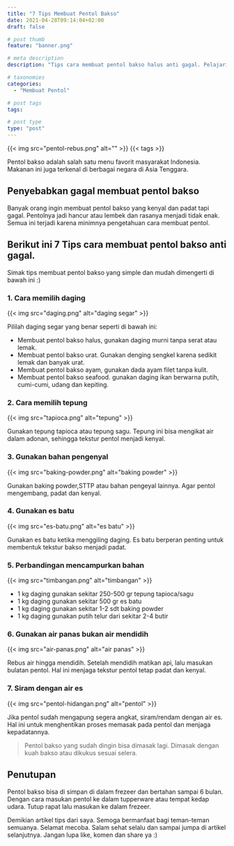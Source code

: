 ```yaml
---
title: "7 Tips Membuat Pentol Bakso"
date: 2021-04-28T09:14:04+02:00
draft: false

# post thumb
feature: "banner.png"

# meta description
description: "Tips cara membuat pentol bakso halus anti gagal. Pelajari selengkapnya disini."

# taxonomies
categories:
  - "Membuat Pentol"

# post tags
tags:

# post type
type: "post"
---
```


{{< img src="pentol-rebus.png" alt="" >}}
{{< tags >}}

Pentol bakso adalah salah satu menu favorit masyarakat Indonesia. Makanan ini juga terkenal di berbagai negara di Asia Tenggara.

## Penyebabkan gagal membuat pentol bakso

Banyak orang ingin membuat pentol bakso yang kenyal dan padat tapi gagal. Pentolnya jadi hancur atau lembek dan rasanya menjadi tidak enak. Semua ini terjadi karena minimnya pengetahuan cara membuat pentol.

## Berikut ini 7 Tips cara membuat pentol bakso anti gagal.

Simak tips membuat pentol bakso yang simple dan mudah dimengerti di bawah ini :)

### 1. Cara memilih daging

{{< img src="daging.png" alt="daging segar" >}}

Pililah daging segar yang benar seperti di bawah ini:

-   Membuat pentol bakso halus, gunakan daging murni tanpa serat atau lemak.
-   Membuat pentol bakso urat. Gunakan denging sengkel karena sedikit lemak dan banyak urat.
-   Membuat pentol bakso ayam, gunakan dada ayam filet tanpa kulit.
-   Membuat pentol bakso seafood. gunakan daging ikan berwarna putih, cumi-cumi, udang dan kepiting.

### 2. Cara memilih tepung

{{< img src="tapioca.png" alt="tepung" >}}

Gunakan tepung tapioca atau tepung sagu. Tepung ini bisa mengikat air dalam adonan, sehingga tekstur pentol menjadi kenyal.

### 3. Gunakan bahan pengenyal

{{< img src="baking-powder.png" alt="baking powder" >}}

Gunakan baking powder,STTP atau bahan pengeyal lainnya. Agar pentol mengembang, padat dan kenyal.

### 4. Gunakan es batu

{{< img src="es-batu.png" alt="es batu" >}}

Gunakan es batu ketika menggiling daging. Es batu berperan penting untuk membentuk tekstur bakso menjadi padat.

### 5. Perbandingan mencampurkan bahan

{{< img src="timbangan.png" alt="timbangan" >}}

-   1 kg daging gunakan sekitar 250-500 gr tepung tapioca/sagu
-   1 kg daging gunakan sekitar 500 gr es batu
-   1 kg daging gunakan sekitar 1-2 sdt baking powder
-   1 kg daging gunakan putih telur dari sekitar 2-4 butir 

### 6. Gunakan air panas bukan air mendidih

{{< img src="air-panas.png" alt="air panas" >}}

Rebus air hingga mendidih. Setelah mendidih matikan api, lalu masukan bulatan pentol. Hal ini menjaga tekstur pentol tetap padat dan kenyal.

### 7. Siram dengan air es

{{< img src="pentol-hidangan.png" alt="pentol" >}}

Jika pentol sudah mengapung segera angkat, siram/rendam dengan air es. Hal ini untuk menghentikan proses memasak pada pentol dan menjaga kepadatannya.

> Pentol bakso yang sudah dingin bisa dimasak lagi. Dimasak dengan kuah bakso atau dikukus sesuai selera.

## Penutupan

Pentol bakso bisa di simpan di dalam frezeer dan bertahan sampai 6 bulan. Dengan cara masukan pentol ke dalam tupperware atau tempat kedap udara. Tutup rapat lalu masukan ke dalam frezeer.

Demikian artikel tips dari saya. Semoga bermanfaat bagi teman-teman semuanya. Selamat mecoba. Salam sehat selalu dan sampai jumpa di artikel selanjutnya. Jangan lupa like, komen dan share ya :)